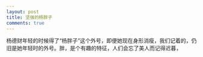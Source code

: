 ```yaml
---
layout: post
title: 坚强的杨胖子
comments: true
---
```


杨德财年轻的时候得了“杨胖子”这个外号，即便她现在身形消瘦，我们记着的，仍旧是她年轻时的外号。胖，是个有趣的特征，人们会忘了美人而记得迟暮，
